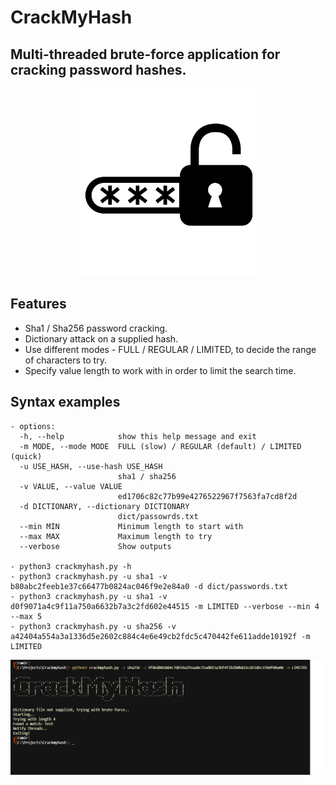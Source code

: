 # CrackMyHash
## Multi-threaded brute-force application for cracking password hashes.

<p align="center">
<img src="imgs/logo.png" width="300">
</p>

## Features 
- Sha1 / Sha256 password cracking.
- Dictionary attack on a supplied hash.
- Use different modes - FULL / REGULAR / LIMITED, to decide the range of characters to try.
- Specify value length to work with in order to limit the search time.

## Syntax examples
```
- options:
  -h, --help            show this help message and exit
  -m MODE, --mode MODE  FULL (slow) / REGULAR (default) / LIMITED (quick)
  -u USE_HASH, --use-hash USE_HASH
                        sha1 / sha256
  -v VALUE, --value VALUE
                        ed1706c82c77b99e4276522967f7563fa7cd8f2d
  -d DICTIONARY, --dictionary DICTIONARY
                        dict/passowrds.txt
  --min MIN             Minimum length to start with
  --max MAX             Maximum length to try
  --verbose             Show outputs

- python3 crackmyhash.py -h
- python3 crackmyhash.py -u sha1 -v b80abc2feeb1e37c66477b0824ac046f9e2e84a0 -d dict/passwords.txt
- python3 crackmyhash.py -u sha1 -v d0f9071a4c9f11a750a6632b7a3c2fd602e44515 -m LIMITED --verbose --min 4 --max 5
- python3 crackmyhash.py -u sha256 -v a42404a554a3a1336d5e2602c884c4e6e49cb2fdc5c470442fe611adde10192f -m LIMITED
```

<p align="center">
<img src="imgs/s.png" width="750">
</p>
